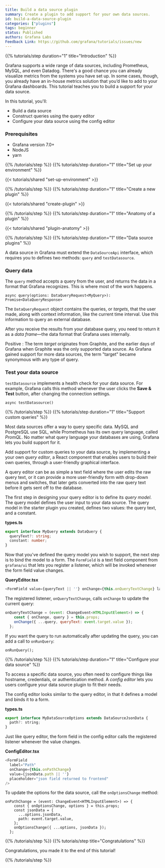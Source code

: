 ```yaml
---
title: Build a data source plugin
summary: Create a plugin to add support for your own data sources.
id: build-a-data-source-plugin
categories: ["plugins"]
tags: beginner
status: Published
authors: Grafana Labs
Feedback Link: https://github.com/grafana/tutorials/issues/new
---
```


{{% tutorials/step duration="1" title="Introduction" %}}

Grafana supports a wide range of data sources, including Prometheus, MySQL, and even Datadog. There's a good chance you can already visualize metrics from the systems you have set up. In some cases, though, you already have an in-house metrics solution that you’d like to add to your Grafana dashboards. This tutorial teaches you to build a support for your data source.

In this tutorial, you'll:

- Build a data source
- Construct queries using the query editor
- Configure your data source using the config editor

### Prerequisites

- Grafana version 7.0+
- NodeJS
- yarn

{{% /tutorials/step %}}
{{% tutorials/step duration="1" title="Set up your environment" %}}

{{< tutorials/shared "set-up-environment" >}}

{{% /tutorials/step %}}
{{% tutorials/step duration="1" title="Create a new plugin" %}}

{{< tutorials/shared "create-plugin" >}}

{{% /tutorials/step %}}
{{% tutorials/step duration="1" title="Anatomy of a plugin" %}}

{{< tutorials/shared "plugin-anatomy" >}}

{{% /tutorials/step %}}
{{% tutorials/step duration="1" title="Data source plugins" %}}

A data source in Grafana must extend the `DataSourceApi` interface, which requires you to defines two methods: `query` and `testDatasource`.

### Query data

The `query` method accepts a query from the user, and returns the data in a format that Grafana recognizes. This is where most of the work happens.

```
async query(options: DataQueryRequest<MyQuery>): Promise<DataQueryResponse>
```

The `DataQueryRequest` object contains the queries, or _targets_, that the user made, along with context information, like the current time interval. Use this information to query an external database.

After you receive the results from your database query, you need to return it as a _data frame_—the data format that Grafana uses internally.

Positive
: The term _target_ originates from Graphite, and the earlier days of Grafana when Graphite was the only supported data source. As Grafana gained support for more data sources, the term "target" became synonymous with any type of query.

### Test your data source

`testDatasource` implements a health check for your data source. For example, Grafana calls this method whenever the user clicks the **Save & Test** button, after changing the connection settings.

```
async testDatasource()
```

{{% /tutorials/step %}}
{{% tutorials/step duration="1" title="Support custom queries" %}}

Most data sources offer a way to query specific data. MySQL and PostgreSQL use SQL, while Prometheus has its own query language, called _PromQL_. No matter what query language your databases are using, Grafana lets you build support for it.

Add support for custom queries to your data source, by implementing a your own _query editor_, a React component that enables users to build their own queries, through a user-friendly graphical interface.

A query editor can be as simple a text field where the user edits the raw query text, or it can provide a more user-friendly form with drop-down menus and switches, that later gets converted into the raw query text before it gets sent off to the database.

The first step in designing your query editor is to define its _query model_. The query model defines the user input to your data source. The query model in the starter plugin you created, defines two values: the query text, and a constant.

**types.ts**

```ts
export interface MyQuery extends DataQuery {
  queryText?: string;
  constant: number;
}
```

Now that you've defined the query model you wish to support, the next step is to bind the model to a form. The `FormField` is a text field component from `grafana/ui` that lets you register a listener, which will be invoked whenever the form field value changes.

**QueryEditor.tsx**

```js
<FormField value={queryText || ''} onChange={this.onQueryTextChange} label="Query Text"></FormField>
```

The registered listener, `onQueryTextChange`, calls `onChange` to update the current query:

```js
onQueryTextChange = (event: ChangeEvent<HTMLInputElement>) => {
    const { onChange, query } = this.props;
    onChange({ ...query, queryText: event.target.value });
  };
```

If you want the query to run automatically after updating the query, you can add a call to `onRunQuery`:

```
onRunQuery();
```

{{% /tutorials/step %}}
{{% tutorials/step duration="1" title="Configure your data source" %}}

To access a specific data source, you often need to configure things like hostname, credentials, or authentication method. A _config editor_ lets you users configure your data source plugin to fit their needs.

The config editor looks similar to the query editor, in that it defines a model and binds it to a form.

**types.ts**

```js
export interface MyDataSourceOptions extends DataSourceJsonData {
  path?: string;
}
```

Just like query editor, the form field in the config editor calls the registered listener whenever the value changes.

**ConfigEditor.tsx**

```js
<FormField
  label="Path"
  onChange={this.onPathChange}
  value={jsonData.path || ''}
  placeholder="json field returned to frontend"
/>
```

To update the options for the data source, call the `onOptionsChange` method:

```
onPathChange = (event: ChangeEvent<HTMLInputElement>) => {
    const { onOptionsChange, options } = this.props;
    const jsonData = {
      ...options.jsonData,
      path: event.target.value,
    };
    onOptionsChange({ ...options, jsonData });
  };
```

{{% /tutorials/step %}}
{{% tutorials/step title="Congratulations" %}}

Congratulations, you made it to the end of this tutorial!

{{% /tutorials/step %}}
